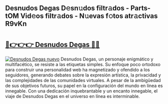 ## Desnudos Degas D𝚎sn𝚞dos filtr𝚊dos - Parts-tOM Vid𝚎os filtr𝚊dos - N𝚞evas f𝚘tos atr𝚊ctivas R9vKn

# <h2><a href="http://mb8f1z4.tromn.icu/?c=Desnudos+Degas">🔗👉👉👉 Desnudos Degas 🔗🔗</a></h2>

[![Desnudos Degas nuevo](https://i.imgur.com/pEAQMta.gif)](http://mb8f1z4.tromn.icu/?c=Desnudos+Degas)
Desnudos Degas, un personaje enigmático y multifacético, se resiste a las etiquetas simples. Su enfoque poco ortodoxo para construir una personalidad web ha magnetizado y ofendido a los seguidores, generando debates sobre la expresión artística, la privacidad y las complejidades de las comunidades virtuales. A pesar de la ambigüedad de sus objetivos futuros, su papel en la configuración del mundo en línea es innegable. Con una dedicación inquebrantable y un encanto innegable, el viaje de Desnudos Degas en el universo en línea es interminable.
